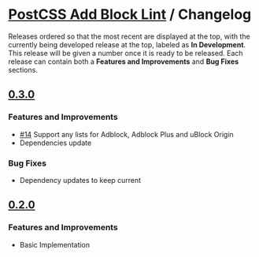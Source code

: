 # [PostCSS Add Block Lint](./README.md) / Changelog

Releases ordered so that the most recent are displayed at the top, with the currently being developed release at the top, labeled as **In Development**. This release will be given a number once it is ready to be released. Each release can contain both a **Features and Improvements** and **Bug Fixes** sections.

## [0.3.0](https://github.com/dbtedman/postcss-add-block-lint/releases/tag/0.3.0)

### Features and Improvements

-   [#14](https://github.com/dbtedman/postcss-add-block-lint/issues/14) Support any lists for Adblock, Adblock Plus and uBlock Origin
-   Dependencies update

### Bug Fixes

-   Dependency updates to keep current

## [0.2.0](https://github.com/dbtedman/postcss-add-block-lint/releases/tag/0.2.0)

### Features and Improvements

-   Basic Implementation
